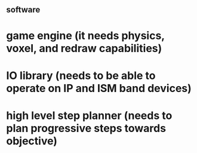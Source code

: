 ## software

# game engine (it needs physics, voxel, and redraw capabilities)
# IO library (needs to be able to operate on IP and ISM band devices)
# high level step planner (needs to plan progressive steps towards objective)